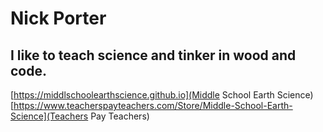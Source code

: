 # Nick Porter
## I like to teach science and tinker in wood and code.
[https://middlschoolearthscience.github.io](Middle School Earth Science)
[https://www.teacherspayteachers.com/Store/Middle-School-Earth-Science](Teachers Pay Teachers)

